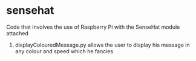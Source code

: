 # sensehat
Code that involves the use of Raspberry Pi with the SenseHat module attached

1. displayColouredMessage.py allows the user to display his message in any colour and speed which he fancies
